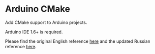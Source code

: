 # Arduino CMake

Add CMake support to Arduino projects.

Arduino IDE 1.6+ is required.

Please find the original English reference [here](README.original.rst) and the updated Russian reference [here](README.russian.txt).
